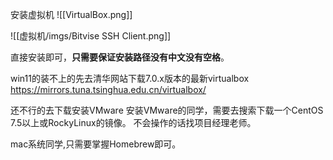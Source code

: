 
安装虚拟机
![[VirtualBox.png]]

![[虚拟机/imgs/Bitvise SSH Client.png]]

直接安装即可，**只需要保证安装路径没有中文没有空格**。

win11的装不上的先去清华网站下载7.0.x版本的最新virtualbox
https://mirrors.tuna.tsinghua.edu.cn/virtualbox/  
  
还不行的去下载安装VMware
安装VMware的同学，需要去搜索下载一个CentOS 7.5以上或RockyLinux的镜像。
不会操作的话找项目经理老师。

mac系统同学,只需要掌握Homebrew即可。